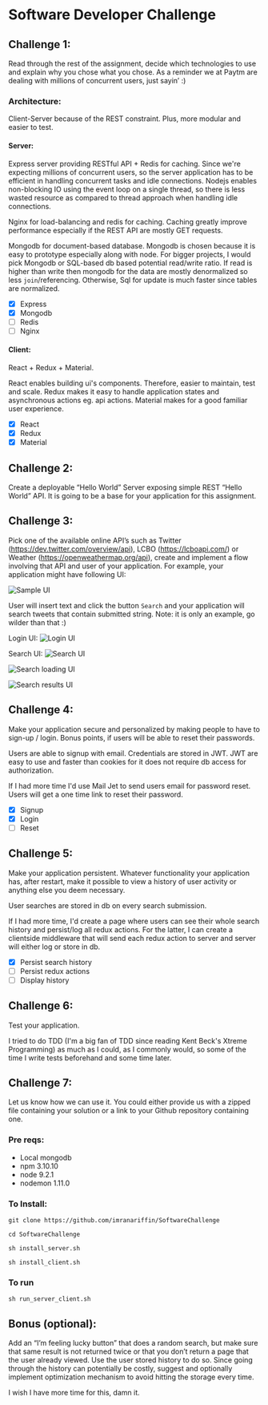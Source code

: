 # Software Developer Challenge

## Challenge 1: 
Read through the rest of the assignment, decide which technologies to use and explain why you chose what you chose. As a reminder we at Paytm are dealing with millions of concurrent users, just sayin’ :)

### Architecture:
Client-Server because of the REST constraint. Plus, more modular and easier to test.

#### Server:
Express server providing RESTful API + Redis for caching.
Since we're expecting millions of concurrent users, so the server application has to be efficient in handling
concurrent tasks and idle connections. Nodejs enables non-blocking IO using the event loop on a single thread, so there is less wasted resource as compared to thread approach when handling idle connections.

Nginx for load-balancing and redis for caching. Caching greatly improve performance especially if the REST API are mostly GET requests.

Mongodb for document-based database. Mongodb is chosen because it is easy to prototype especially along with node. For bigger projects, I would pick Mongodb or SQL-based db based potential read/write ratio. If read is higher than write then mongodb for the data are mostly denormalized so less `join`/referencing. Otherwise, Sql for update is much faster since tables are normalized.

- [X] Express
- [X] Mongodb
- [ ] Redis
- [ ] Nginx

#### Client:
React + Redux + Material.

React enables building ui's components. Therefore, easier to maintain, test and scale.
Redux makes it easy to handle application states and asynchronous actions eg. api actions.
Material makes for a good familiar user experience.

- [X] React
- [X] Redux
- [X] Material

## Challenge 2: 
Create a deployable “Hello World” Server exposing simple REST “Hello World” API. It is going to be a base for your application for this assignment.

## Challenge 3:
Pick one of the available online API’s such as Twitter (https://dev.twitter.com/overview/api), LCBO (https://lcboapi.com/) or Weather (https://openweathermap.org/api), create and implement a flow involving that API and user of your application. For example, your application might have following UI:

![Sample UI](./sample-ui.png?raw=true "Sample UI")


User will insert text and click the button `Search` and your application will search tweets that contain submitted string. Note: it is only an example, go wilder than that :)

Login UI:
![Login UI](./login.png?raw=true "Login UI")

Search UI:
![Search UI](./search.png?raw=true "Search UI")

![Search loading UI](./search-loading.png?raw=true "Search loading UI")

![Search results UI](./search-results.png?raw=true "Search results UI")

## Challenge 4:
Make your application secure and personalized by making people to have to sign-up / login. Bonus points, if users will be able to reset their passwords.

Users are able to signup with email. Credentials are stored in JWT. JWT are easy to use and faster than cookies for it does not require db access for authorization. 

If I had more time I'd use Mail Jet to send users email for password reset. Users will get a one time link to reset their password.

- [X] Signup
- [X] Login
- [ ] Reset

## Challenge 5:
Make your application persistent. Whatever functionality your application has, after restart, make it possible to view a history of user activity or anything else you deem necessary.

User searches are stored in db on every search submission.

If I had more time, I'd create a page where users can see their whole search history and persist/log all redux actions. For the latter, I can create a clientside middleware that will send each redux action to server and server will either log or store in db.

- [X] Persist search history
- [ ] Persist redux actions
- [ ] Display history

## Challenge 6:
Test your application.

I tried to do TDD (I'm a big fan of TDD since reading Kent Beck's Xtreme Programming) as much as I could, as I commonly would, so some of the time I write tests beforehand and some time later.

## Challenge 7:
Let us know how we can use it. You could either provide us with a zipped file containing your solution or a link to your Github repository containing one.

### Pre reqs:
* Local mongodb
* npm 3.10.10
* node 9.2.1
* nodemon 1.11.0

### To Install:
`git clone https://github.com/imranariffin/SoftwareChallenge`

`cd SoftwareChallenge`

`sh install_server.sh`

`sh install_client.sh`

### To run
`sh run_server_client.sh`

## Bonus (optional):
Add an “I’m feeling lucky button” that does a random search, but make sure that same result is not returned twice or that you don’t return a page that the user already viewed. Use the user stored history to do so. Since going through the history can potentially be costly, suggest and optionally implement optimization mechanism to avoid hitting the storage every time.

I wish I have more time for this, damn it.
